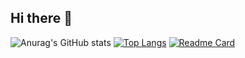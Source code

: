 ## Hi there 👋

![Anurag's GitHub stats](https://github-readme-stats.vercel.app/api?username=sharomannn&theme=catppuccin_mocha&show_icons=true)
[![Top Langs](https://github-readme-stats.vercel.app/api/top-langs/?username=sharomannn&layout=compact&theme=catppuccin_mocha)](https://github.com/anuraghazra/github-readme-stats)
[![Readme Card](https://github-readme-stats.vercel.app/api/pin/?username=sharomannn&repo=github-readme-stats&theme=catppuccin_mocha)](https://github.com/sharomannn/car-detection)
